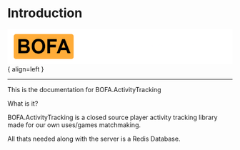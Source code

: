 # Introduction

![Logo](assets/bat.png){ align=left }

--------------

This is the documentation for BOFA.ActivityTracking

What is it?

BOFA.ActivityTracking is a closed source player activity tracking library made for our own uses/games matchmaking.

All thats needed along with the server is a Redis Database.
